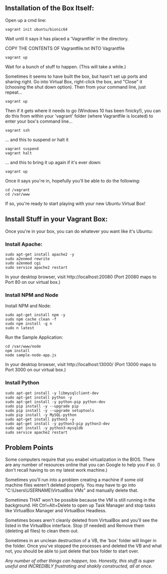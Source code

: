 
## Installation of the Box Itself:

Open up a cmd line:

```
vagrant init ubuntu/bionic64
```

Wait until it says it has placed a 'Vagrantfile' in the directory.

COPY THE CONTENTS OF Vagrantfile.txt INTO Vagrantfile

```
vagrant up
```

Wait for a bunch of stuff to happen. (This will take a while.)

Sometimes it seems to have built the box, but hasn't set up ports and sharing right. Go into Virtual Box, right-click the box, and "Close" it (choosing the shut down option). Then from your command line, just repeat...

```
vagrant up
```

Then if it gets where it needs to go (Windows 10 has been finicky!), you can do this from within your 'vagrant' folder (where Vagrantfile is located) to enter your box's command line...

```
vagrant ssh
```

... and this to suspend or halt it

```
vagrant suspend
vagrant halt
```

... and this to bring it up again if it's ever down:

```
vagrant up
```


Once it says you're in, hopefully you'll be able to do the following:

```
cd /vagrant
cd /var/www
```

If so, you're ready to start playing with your new Ubuntu Virtual Box!


## Install Stuff in your Vagrant Box:

Once you're in your box, you can do whatever you want like it's Ubuntu:

### Install Apache:

```
sudo apt-get install apache2 -y
sudo a2enmod rewrite
sudo a2enmod cgi
sudo service apache2 restart
```
In your desktop browser, visit http://localhost:20080
(Port 20080 maps to Port 80 on our virtual box.)

### Install NPM and Node

Install NPM and Node:

```
sudo apt-get install npm -y
sudo npm cache clean -f
sudo npm install -g n
sudo n latest
```

Run the Sample Application:

```
cd /var/www/node
npm install
node sample-node-app.js
```

In your desktop browser, visit http://localhost:13000/
(Port 13000 maps to Port 3000 on our virtual box.)


### Install Python

```
sudo apt-get install -y libmysqlclient-dev
sudo apt-get install python -y
sudo apt-get install -y python-pip python-dev
sudo pip install -y --upgrade pip
sudo pip install -y --upgrade setuptools
sudo pip install -y MySQL-python
sudo apt-get install python3 -y
sudo apt-get install -y python3-pip python3-dev
sudo apt install -y python3-mysqldb
sudo service apache2 restart
```


## Problem Points

Some computers require that you enabel virtualization in the BIOS. There are any number of resources online that you can Google to help you if so. (I don't recall having to on my latest work machine.)

Sometimes you'll run into a problem creating a machine if some old machine files weren't deleted properly. You may have to go into "C:\Users\USERNAME\VirtualBox VMs" and manually delete that.

Sometimes THAT won't be possible because the VM is still running in the background. Hit Ctrl+Alt+Delete to open up Task Manager and stop tasks like VirtualBox Manager and VirtualBox Headless.

Sometimes boxes aren't cleanly deleted from VirtualBox and you'll see the listed in the VirtualBox interface. Stop (if needed) and Remove them (deleting all files) to clean them out. 

Sometimes in an unclean destruction of a VB, the 'box' folder will linger in the folder. Once you've stopped the processes and deleted the VB and what not, you should be able to just delete that box folder to start over.

*Any number of other things can happen, too. Honestly, this stuff is super useful and INCREDIBLY frustrating and shakily constructed, all at once.*